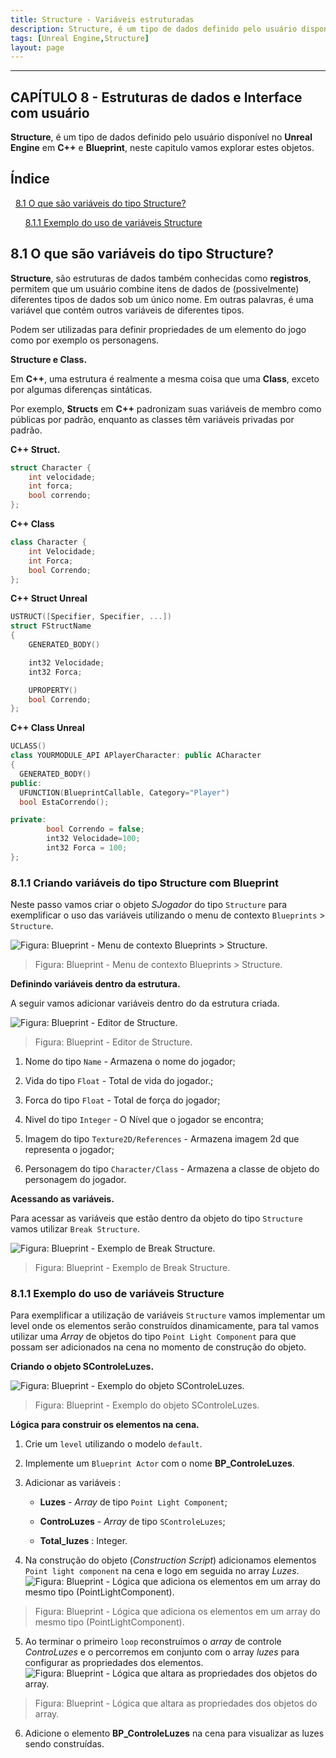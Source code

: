 ```yaml
---
title: Structure - Variáveis estruturadas
description: Structure, é um tipo de dados definido pelo usuário disponível no Unreal Engine em C++ e Blueprint, neste capitulo vamos explorar estes objetos.  
tags: [Unreal Engine,Structure]
layout: page
---
```


***

<a name="8"></a>
## CAPÍTULO 8 - Estruturas de dados e Interface com usuário

**Structure**, é um tipo de dados definido pelo usuário disponível no **Unreal Engine** em **C++** e **Blueprint**, neste capitulo vamos explorar estes objetos.

## Índice
&nbsp;&nbsp;[8.1 O que são variáveis do tipo Structure?](#8.1)

&nbsp;&nbsp;&nbsp;&nbsp;&nbsp;&nbsp;[8.1.1 Exemplo do uso de variáveis Structure](#8.1.1)    

<a name="8.1"></a>
## 8.1 O que são variáveis do tipo Structure?
**Structure**, são estruturas de dados também conhecidas como **registros**, permitem que um usuário combine itens de dados de (possivelmente) diferentes tipos de dados sob um único nome. Em outras palavras, é uma variável que contém outros variáveis de diferentes tipos.  

Podem ser utilizadas para definir propriedades de um elemento do jogo como por exemplo os personagens.

**Structure e Class.**

Em **C++**, uma estrutura é realmente a mesma coisa que uma **Class**, exceto por algumas diferenças sintáticas.  

Por exemplo, **Structs** em **C++** padronizam suas variáveis de membro como públicas por padrão, enquanto as classes têm variáveis privadas por padrão.

**C++ Struct.**

```cpp
struct Character {
    int velocidade;
    int forca;
    bool correndo;
};
```

**C++ Class**

```cpp
class Character {
    int Velocidade;
    int Forca;
    bool Correndo;
};
```

**C++ Struct Unreal**

```cpp
USTRUCT([Specifier, Specifier, ...])
struct FStructName
{
    GENERATED_BODY()

    int32 Velocidade;
    int32 Forca;

    UPROPERTY()
    bool Correndo;
};
```

**C++ Class Unreal**

```cpp
UCLASS()
class YOURMODULE_API APlayerCharacter: public ACharacter
{
  GENERATED_BODY()
public:
  UFUNCTION(BlueprintCallable, Category="Player")
  bool EstaCorrendo();

private:
        bool Correndo = false;
        int32 Velocidade=100;
        int32 Forca = 100;
};
```
<a name="8.1.1"></a>
### 8.1.1 Criando variáveis do tipo Structure com Blueprint

Neste passo vamos criar o objeto *SJogador* do tipo `Structure` para exemplificar o uso das variáveis utilizando o menu de contexto `Blueprints` > `Structure`.

![Figura: Blueprint - Menu de contexto Blueprints > Structure.](imagens/estruturas/blueprint_menu_structure.webp "Figura: Blueprint - Menu de contexto Blueprints > Structure.")

> Figura: Blueprint - Menu de contexto Blueprints > Structure.


**Definindo variáveis dentro da estrutura.**

A seguir vamos adicionar variáveis dentro do da estrutura criada.

![Figura: Blueprint - Editor de Structure.](imagens/estruturas/blueprint_variable.webp "Figura: Blueprint - Editor de Structure.")

> Figura: Blueprint - Editor de Structure.

1. Nome do tipo `Name` - Armazena o nome do jogador;

1. Vida do tipo `Float` - Total de vida do jogador.;

1. Forca do tipo `Float` - Total de força do jogador;

1. Nivel do tipo `Integer` - O Nível que o jogador se encontra;

1. Imagem do tipo `Texture2D/References` - Armazena imagem 2d que representa o jogador;

1. Personagem do tipo `Character/Class` - Armazena a classe de objeto do personagem do jogador.

**Acessando as variáveis.**

Para acessar as variáveis que estão dentro da objeto do tipo `Structure` vamos utilizar `Break Structure`.  

![Figura: Blueprint - Exemplo de Break Structure.](imagens/estruturas/blueprint_break_structure.webp "Figura: Blueprint - Exemplo de Break Structure.")

> Figura: Blueprint - Exemplo de Break Structure.

<a name="8.1.1"></a>
### 8.1.1 Exemplo do uso de variáveis Structure

Para exemplificar a utilização de variáveis `Structure` vamos implementar um level onde os elementos serão construídos dinamicamente, para tal vamos utilizar uma *Array* de objetos do tipo `Point Light Component` para que possam ser adicionados na cena no momento de construção do objeto.

**Criando o objeto SControleLuzes.**

![Figura: Blueprint - Exemplo do objeto SControleLuzes.](imagens/estruturas/blueprint_variable_2.webp "Figura: Blueprint - Exemplo do objeto SControleLuzes.")  

> Figura: Blueprint - Exemplo do objeto SControleLuzes.

**Lógica para construir os elementos na cena.**

1. Crie um `level` utilizando o modelo `default`.

2. Implemente um `Blueprint Actor` com o nome **BP_ControleLuzes**.

3. Adicionar as variáveis :
    - **Luzes** - *Array* de tipo `Point Light Component`;

    - **ControLuzes** - *Array* de tipo `SControleLuzes`;

    - **Total_luzes** : Integer.

4. Na construção do objeto (*Construction Script*) adicionamos elementos `Point light component` na cena e logo em seguida no array *Luzes*.  
  ![Figura: Blueprint - Lógica que adiciona os elementos em um array do mesmo tipo (PointLightComponent).](imagens/estruturas/blueprint_loop_array_structures.webp "Figura: Blueprint - Lógica que adiciona os elementos em um array do mesmo tipo (PointLightComponent).")  

  > Figura: Blueprint - Lógica que adiciona os elementos em um array do mesmo tipo (PointLightComponent).

5. Ao terminar o primeiro `loop` reconstruímos o *array* de controle *ControLuzes* e o percorremos em conjunto com o array *luzes* para configurar as propriedades dos elementos.  
  ![Figura: Blueprint - Lógica que altara as propriedades dos objetos do array.](imagens/estruturas/blueprint_loop_set_struct.webp "Figura: Blueprint - Lógica que altara as propriedades dos objetos do array.")  

  > Figura: Blueprint - Lógica que altara as propriedades dos objetos do array.

6. Adicione o elemento **BP_ControleLuzes** na cena para visualizar as luzes sendo construídas.
